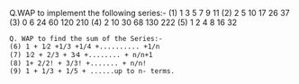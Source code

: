 Q.WAP to implement the following series:-
    (1) 1 3 5 7 9 11
    (2) 2 5 10 17 26 37
    (3) 0 6 24 60 120 210
    (4) 2 10 30 68 130 222
    (5) 1 2 4 8 16 32

    Q. WAP to find the sum of the Series:-
    (6) 1 + 1⁄2 +1/3 +1/4 +.......... +1/n
    (7) 1⁄2 + 2/3 + 3⁄4 +........ + n/n+1
    (8) 1+ 2/2! + 3/3! +....... + n/n!
    (9) 1 + 1/3 + 1/5 + ......up to n- terms.